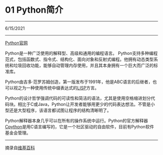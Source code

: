 # 01 Python简介

***

6/15/2021

***

[Python官网](https://www.python.org/)

Python是一种广泛使用的解释型、高级和通用的编程语言。 Python支持多种编程范式，包括函数式、指令式、结构化、面向对象和反射式编程。他拥有动态类型系统和垃圾回收功能，能够自动管理内存使用，并且其本身拥有一个巨大而广泛的标准库。

Python由吉多·范罗苏姆创造，第一版发布于1991年，他是ABC语言的后继者，也可以视之为一种使用传统中缀表达式的[LISP](https://zh.wikipedia.org/wiki/LISP)方言。

Python的设计哲学强调代码的可读性和简洁的语法，尤其是使用空格缩进划分代码块。相比于C或Java，Python让开发者能够用更少的代码表达想法。不管是小型还是大型程序，该语言都试图让程序的结构清晰明了。

Python解释器本身几乎可以在所有的操作系统中运行。Python的官方解释器[Cpython](https://github.com/python/cpython)是用C语言编写的，它是一个社区驱动的自由软件，目前有Python软件基金会管理。

***

摘录自[维基百科](https://zh.wikipedia.org/wiki/Python)
